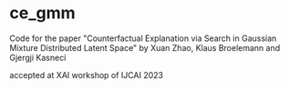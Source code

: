 # ce_gmm


Code for the paper "Counterfactual Explanation via Search in Gaussian Mixture Distributed Latent Space" by Xuan Zhao, Klaus Broelemann and Gjergji Kasneci

accepted at XAI workshop of IJCAI 2023
